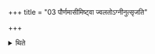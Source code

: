 +++
title = "03 पौर्णमासीमिष्ट्वा ज्वलतोऽग्नीनुत्सृजति"

+++

<details><summary>थिते</summary>

3. Having performed the Full-moon-sacrifice he gives up the burning fires.   

[^1]: After the offering is over, one fuel-stick is put on the fire. Then the fires are let be extinguished and then given up.
</details>
